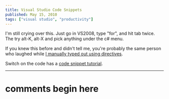 ```yaml
---
title: Visual Studio Code Snippets
published: May 15, 2010
tags: ["visual studio", "productivity"]
---
```


I'm still crying over this. Just go in VS2008, type "for", and hit tab twice. The try alt-K, alt-X and pick anything under the c# menu.

If you knew this before and didn't tell me, you're probably the same person who laughed while [I manually typed out using directives][using directives].

Switch on the code has a [code snippet tutorial][tutorial].

[using directives]:https://kijanawoodard.com/quickly-creating-using-namespace-directives
[tutorial]:https://www.switchonthecode.com/tutorials/csharp-tutorial-visual-studio-code-snippets

---
# comments begin here

